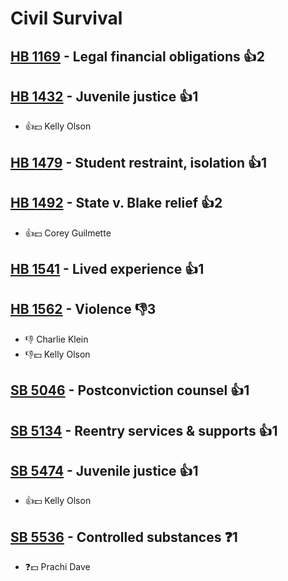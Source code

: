 # Civil Survival

## [HB 1169](/bill/2023-24/hb/1169/) - Legal financial obligations 👍2  

## [HB 1432](/bill/2023-24/hb/1432/) - Juvenile justice 👍1  
* 👍💵 Kelly Olson

## [HB 1479](/bill/2023-24/hb/1479/) - Student restraint, isolation 👍1  

## [HB 1492](/bill/2023-24/hb/1492/) - State v. Blake relief 👍2  
* 👍💵 Corey Guilmette

## [HB 1541](/bill/2023-24/hb/1541/) - Lived experience 👍1  

## [HB 1562](/bill/2023-24/hb/1562/) - Violence  👎3 
* 👎 Charlie Klein
* 👎💵 Kelly Olson

## [SB 5046](/bill/2023-24/sb/5046/) - Postconviction counsel 👍1  

## [SB 5134](/bill/2023-24/sb/5134/) - Reentry services & supports 👍1  

## [SB 5474](/bill/2023-24/sb/5474/) - Juvenile justice 👍1  
* 👍💵 Kelly Olson

## [SB 5536](/bill/2023-24/sb/5536/) - Controlled substances   ❓1
* ❓💵 Prachi Dave